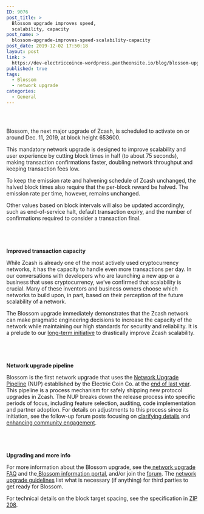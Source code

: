```yaml
---
ID: 9076
post_title: >
  Blossom upgrade improves speed,
  scalability, capacity
post_name: >
  blossom-upgrade-improves-speed-scalability-capacity
post_date: 2019-12-02 17:50:18
layout: post
link: >
  https://dev-electriccoinco-wordpress.pantheonsite.io/blog/blossom-upgrade-improves-speed-scalability-capacity/
published: true
tags:
  - Blossom
  - network upgrade
categories:
  - General
---
```

<!-- wp:spacer {"height":30} -->
<div style="height:30px" aria-hidden="true" class="wp-block-spacer"></div>
<!-- /wp:spacer -->

<!-- wp:paragraph -->
<p>Blossom, the next major upgrade of Zcash, is scheduled to activate on or around Dec. 11, 2019, at block height 653600.</p>
<!-- /wp:paragraph -->

<!-- wp:paragraph -->
<p>This mandatory network upgrade is designed to improve scalability and user experience by cutting block times in half (to about 75 seconds), making transaction confirmations faster, doubling network throughput and keeping transaction fees low.&nbsp;</p>
<!-- /wp:paragraph -->

<!-- wp:paragraph -->
<p>To keep the emission rate and halvening schedule of Zcash unchanged, the halved block times also require that the per-block reward be halved. The emission rate per time, however, remains unchanged.</p>
<!-- /wp:paragraph -->

<!-- wp:paragraph -->
<p>Other values based on block intervals will also be updated accordingly, such as end-of-service halt, default transaction expiry, and the number of confirmations required to consider a transaction final.</p>
<!-- /wp:paragraph -->

<!-- wp:spacer {"height":41} -->
<div style="height:41px" aria-hidden="true" class="wp-block-spacer"></div>
<!-- /wp:spacer -->

<!-- wp:paragraph {"fontSize":"medium"} -->
<p class="has-medium-font-size"><strong>Improved transaction capacity&nbsp;</strong></p>
<!-- /wp:paragraph -->

<!-- wp:paragraph -->
<p>While Zcash is already one of the most actively used cryptocurrency networks, it has the capacity to handle even more transactions per day. In our conversations with developers who are launching a new app or a business that uses cryptocurrency, we’ve confirmed that scalability is crucial. Many of these inventors and business owners choose which networks to build upon, in part, based on their perception of the future scalability of a network.</p>
<!-- /wp:paragraph -->

<!-- wp:paragraph -->
<p>The Blossom upgrade immediately demonstrates that the Zcash network can make pragmatic engineering decisions to increase the capacity of the network while maintaining our high standards for security and reliability. It is a prelude to our <a href="https://www.youtube.com/watch?v=tKGAs8RuZfk&amp;feature=youtu.be" target="_blank" rel="noreferrer noopener" aria-label=" (opens in a new tab)">long-term initiative</a> to drastically improve Zcash scalability.</p>
<!-- /wp:paragraph -->

<!-- wp:spacer {"height":41} -->
<div style="height:41px" aria-hidden="true" class="wp-block-spacer"></div>
<!-- /wp:spacer -->

<!-- wp:paragraph {"fontSize":"medium"} -->
<p class="has-medium-font-size"><strong>Network upgrade pipeline</strong></p>
<!-- /wp:paragraph -->

<!-- wp:paragraph -->
<p>Blossom is the first network upgrade that uses the <a href="https://docs.google.com/drawings/d/1w0XUS94FKR7GycDrmnAmB9NoW87kn8bGynEI2460AC8/">Network Upgrade Pipeline</a> (NUP) established by the Electric Coin Co. at the <a rel="noreferrer noopener" aria-label=" (opens in a new tab)" href="https://dev-electriccoinco-wordpress.pantheonsite.io/blog/the-zcash-network-upgrade-pipeline/" target="_blank">end of last year</a>. This pipeline is a process mechanism for safely shipping new protocol upgrades in Zcash. The NUP breaks down the release process into specific periods of focus, including feature selection, auditing, code implementation and partner adoption. For details on adjustments to this process since its initiation, see the follow-up forum posts focusing on <a rel="noreferrer noopener" aria-label=" (opens in a new tab)" href="https://forum.zcashcommunity.com/t/call-for-nu3-zips-and-network-upgrade-pipeline-process-changes/32749" target="_blank">clarifying details</a> and <a rel="noreferrer noopener" aria-label=" (opens in a new tab)" href="https://forum.zcashcommunity.com/t/zip-and-nup-process-updates-to-enhance-community-engagement/33330" target="_blank">enhancing community engagement</a>.</p>
<!-- /wp:paragraph -->

<!-- wp:spacer {"height":41} -->
<div style="height:41px" aria-hidden="true" class="wp-block-spacer"></div>
<!-- /wp:spacer -->

<!-- wp:paragraph {"fontSize":"medium"} -->
<p class="has-medium-font-size"><strong>Upgrading and more info</strong></p>
<!-- /wp:paragraph -->

<!-- wp:paragraph -->
<p>For more information about the Blossom upgrade, see the<a rel="noreferrer noopener" aria-label=" (opens in a new tab)" href="https://z.cash/support/faq.html#network-upgrade" target="_blank"> network upgrade FAQ</a> and the<a rel="noreferrer noopener" aria-label=" (opens in a new tab)" href="https://z.cash/upgrade/blossom/" target="_blank"> Blossom information portal</a>, and/or join the <a rel="noreferrer noopener" aria-label=" (opens in a new tab)" href="https://forum.zcashcommunity.com/" target="_blank">forum</a>. The <a rel="noreferrer noopener" aria-label=" (opens in a new tab)" href="https://zcash.readthedocs.io/en/latest/rtd_pages/rtd_docs/nu_dev_guide.html" target="_blank">network upgrade guidelines</a> list what is necessary (if anything) for third parties to get ready for Blossom.</p>
<!-- /wp:paragraph -->

<!-- wp:paragraph -->
<p>For technical details on the block target spacing, see the specification in <a href="https://github.com/zcash/zips/blob/master/zip-0208.rst" target="_blank" rel="noreferrer noopener" aria-label=" (opens in a new tab)">ZIP 208</a>.<br></p>
<!-- /wp:paragraph -->